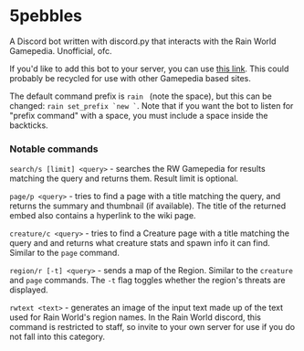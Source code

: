 # 5pebbles
A Discord bot written with discord.py that interacts with the Rain World Gamepedia. Unofficial, ofc.

If you'd like to add this bot to your server, you can use [this link](https://discord.com/api/oauth2/authorize?client_id=739950956313051219&permissions=67488832&scope=bot). This could probably be recycled for use with other Gamepedia based sites.

The default command prefix is `rain ` (note the space), but this can be changed: ```rain set_prefix `new `​```.
Note that if you want the bot to listen for "prefix command" with a space, you must include a space inside the backticks.

### Notable commands
`search/s [limit] <query>` - searches the RW Gamepedia for results matching the query and returns them. Result limit is optional.

`page/p <query>` - tries to find a page with a title matching the query, and returns the summary and thumbnail (if available). The title of the returned embed also contains a hyperlink to the wiki page.

`creature/c <query>` - tries to find a Creature page with a title matching the query and and returns what creature stats and spawn info it can find. Similar to the `page` command. 

`region/r [-t] <query>` - sends a map of the Region. Similar to the `creature` and `page` commands. The `-t` flag toggles whether the region's threats are displayed.

`rwtext <text>` - generates an image of the input text made up of the text used for Rain World's region names. In the Rain World discord, this command is restricted to staff, so invite to your own server for use if you do not fall into this category. 
